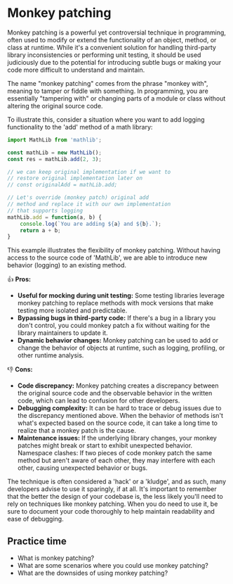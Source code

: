 # Monkey patching

Monkey patching is a powerful yet controversial technique in programming, often used to modify or extend the functionality of an object, method, or class at runtime. While it's a convenient solution for handling third-party library inconsistencies or performing unit testing, it should be used judiciously due to the potential for introducing subtle bugs or making your code more difficult to understand and maintain.

The name "monkey patching" comes from the phrase "monkey with", meaning to tamper or fiddle with something. In programming, you are essentially "tampering with" or changing parts of a module or class without altering the original source code.

To illustrate this, consider a situation where you want to add logging functionality to the 'add' method of a math library:



```javascript
import MathLib from 'mathlib';

const mathLib = new MathLib();
const res = mathLib.add(2, 3);

// we can keep original implementation if we want to
// restore original implementation later on
// const originalAdd = mathLib.add;

// Let's override (monkey patch) original add
// method and replace it with our own implementation
// that supports logging
mathLib.add = function(a, b) {
    console.log(`You are adding ${a} and ${b}.`);
    return a + b;
}
```

This example illustrates the flexibility of monkey patching. Without having access to the source code of 'MathLib', we are able to introduce new behavior (logging) to an existing method.
  

👍 **Pros:**
- **Useful for mocking during unit testing:** Some testing libraries leverage monkey patching to replace methods with mock versions that make testing more isolated and predictable.
- **Bypassing bugs in third-party code:** If there's a bug in a library you don't control, you could monkey patch a fix without waiting for the library maintainers to update it.
- **Dynamic behavior changes:** Monkey patching can be used to add or change the behavior of objects at runtime, such as logging, profiling, or other runtime analysis.


👎 **Cons:**
- **Code discrepancy:** Monkey patching creates a discrepancy between the original source code and the observable behavior in the written code, which can lead to confusion for other developers.
- **Debugging complexity:** It can be hard to trace or debug issues due to the discrepancy mentioned above. When the behavior of methods isn't what's expected based on the source code, it can take a long time to realize that a monkey patch is the cause.
- **Maintenance issues:** If the underlying library changes, your monkey patches might break or start to exhibit unexpected behavior.
Namespace clashes: If two pieces of code monkey patch the same method but aren't aware of each other, they may interfere with each other, causing unexpected behavior or bugs.


The technique is often considered a 'hack' or a 'kludge', and as such, many developers advise to use it sparingly, if at all. It's important to remember that the better the design of your codebase is, the less likely you'll need to rely on techniques like monkey patching. When you do need to use it, be sure to document your code thoroughly to help maintain readability and ease of debugging.


## Practice time

- What is monkey patching?
- What are some scenarios where you could use monkey patching?
- What are the downsides of using monkey patching?